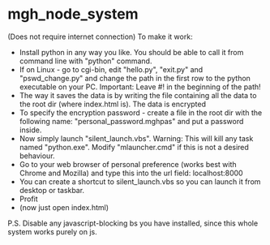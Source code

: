 # mgh_node_system
(Does not require internet connection)
To make it work:


   - Install python in any way you like. You should be able to call it from command line with "python" command.
   - If on Linux - go to cgi-bin, edit "hello.py", "exit.py" and "pswd_change.py" and change the path in the first row to the python executable on your PC. Important: Leave #! in the beginning of the path!
   - The way it saves the data is by writing the file containing all the data to the root dir (where index.html is). The data is encrypted
   - To specify the encryption password - create a file in the root dir with the following name: "personal_password.mghpas" and put a password inside.
   - Now simply launch "silent_launch.vbs". Warning: This will kill any task named "python.exe". Modify "mlauncher.cmd" if this is not a desired behaviour.
   - Go to your web browser of personal preference (works best with Chrome and Mozilla) and type this into the url field: localhost:8000
   - You can create a shortcut to silent_launch.vbs so you can launch it from desktop or taskbar.
   - Profit
   - (now just open index.html)


P.S.
Disable any javascript-blocking bs you have installed, since this whole system works purely on js.

